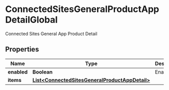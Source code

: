 

# ConnectedSitesGeneralProductAppDetailGlobal

Connected Sites General App Product Detail

## Properties

| Name | Type | Description | Notes |
|------------ | ------------- | ------------- | -------------|
|**enabled** | **Boolean** | Enabled |  [optional] |
|**items** | [**List&lt;ConnectedSitesGeneralProductAppDetail&gt;**](ConnectedSitesGeneralProductAppDetail.md) |  |  [optional] |



